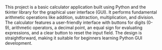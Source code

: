 This project is a basic calculator application built using Python and the tkinter library for the graphical user interface (GUI). It performs fundamental arithmetic operations like addition, subtraction, multiplication, and division. The calculator features a user-friendly interface with buttons for digits (0-9), arithmetic operators, a decimal point, an equal sign for evaluating expressions, and a clear button to reset the input field. The design is straightforward, making it suitable for beginners learning Python GUI development.



